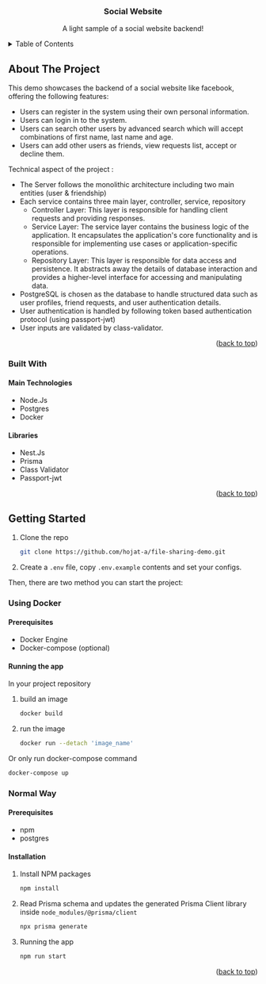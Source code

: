 <a name="readme-top"></a>

<br />
<div align="center">

  <h3 align="center">Social Website</h3>

  <p align="center">
    A light sample of a social website backend!
  </p>
</div>



<!-- TABLE OF CONTENTS -->
<details>
  <summary>Table of Contents</summary>
  <ol>
    <li>
      <a href="#about-the-project">About The Project</a>
      <ul>
        <li>
          <a href="#built-with">Built With</a>
          <ul>
            <li><a href="#technologies">Technologies</a></li>
            <li><a href="#libraries">Libraries</a></li>
          </ul>
        </li>
      </ul>
    </li>
    <li>
      <a href="#getting-started">Getting Started</a>
      <ul>
        <li><a href="#using-docker">1.Using Docker (easy way :D)</a></li>
        <li><a href="#normal-way">2.Normal Way (hard way :S)</a></li>
      </ul>
    </li>
  </ol>
</details>



<!-- ABOUT THE PROJECT -->
## About The Project

This demo showcases the backend of a social website like facebook, offering the following features:

* Users can register in the system using their own personal information.
* Users can login in to the system.
* Users can search other users by advanced search which will accept combinations of first name, last name and age.
* Users can add other users as friends, view requests list, accept or decline them.

Technical aspect of the project : 

* The Server follows the monolithic architecture including two main entities (user & friendship)
* Each service contains three main layer, controller, service, repository
  * Controller Layer: This layer is responsible for handling client requests and providing responses.
  * Service Layer: The service layer contains the business logic of the application. It encapsulates the application's core functionality and is responsible for implementing use cases or application-specific operations. 
  * Repository Layer: This layer is responsible for data access and persistence. It abstracts away the details of database interaction and provides a higher-level interface for accessing and manipulating data.
* PostgreSQL is chosen as the database to handle structured data such as user profiles, friend requests, and user authentication details.
* User authentication is handled by following token based authentication protocol (using passport-jwt)
* User inputs are validated by class-validator.

<p align="right">(<a href="#readme-top">back to top</a>)</p>


### Built With

#### Main Technologies
* Node.Js
* Postgres
* Docker

#### Libraries
* Nest.Js
* Prisma
* Class Validator
* Passport-jwt

<p align="right">(<a href="#readme-top">back to top</a>)</p>



<!-- GETTING STARTED -->
## Getting Started

1. Clone the repo
   ```sh
   git clone https://github.com/hojat-a/file-sharing-demo.git
   ```
2. Create a `.env` file, copy `.env.example` contents and set your configs.
  
Then, there are two method you can start the project:

### Using Docker

#### Prerequisites

* Docker Engine
* Docker-compose (optional)

#### Running the app

  In your project repository
   1. build an image
      ```sh
      docker build
      ```
  2. run the image
     ```sh
     docker run --detach 'image_name'
     ```
Or 
  only run docker-compose command
  ```sh
  docker-compose up
  ```

### Normal Way

#### Prerequisites

* npm
* postgres

#### Installation

1. Install NPM packages
   ```sh
   npm install
   ```
2. Read Prisma schema and updates the generated Prisma Client library inside `node_modules/@prisma/client` 
    ```sh
    npx prisma generate
    ```
3. Running the app
    ```sh
    npm run start
    ```
<p align="right">(<a href="#readme-top">back to top</a>)</p>

